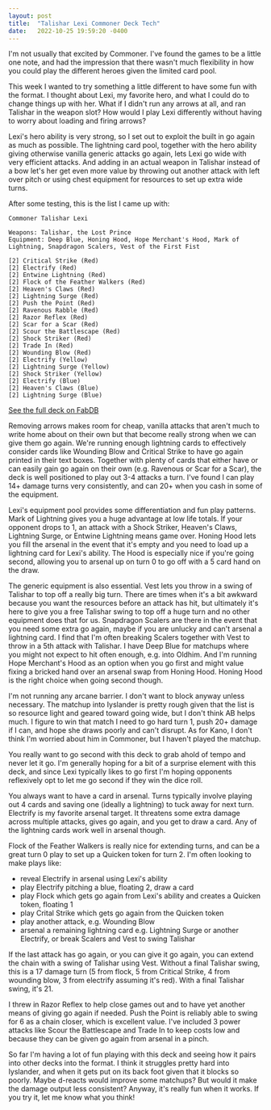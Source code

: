 ```yaml
---
layout: post
title:  "Talishar Lexi Commoner Deck Tech" 
date:   2022-10-25 19:59:20 -0400
---
```


I'm not usually that excited by Commoner. I've found the games to be a little one note, and had the impression that there wasn't much flexibility in how you could play the different heroes given the limited card pool.

This week I wanted to try something a little different to have some fun with the format. I thought about Lexi, my favorite hero, and what I could do to change things up with her. What if I didn't run any arrows at all, and ran Talishar in the weapon slot? How would I play Lexi differently without having to worry about loading and firing arrows?

Lexi's hero ability is very strong, so I set out to exploit the built in go again as much as possible. The lightning card pool, together with the hero ability giving otherwise vanilla generic attacks go again, lets Lexi go wide with very efficient attacks. And adding in an actual weapon in Talishar instead of a bow let's her get even more value by throwing out another attack with left over pitch or using chest equipment for resources to set up extra wide turns. 

After some testing, this is the list I came up with:

```
Commoner Talishar Lexi 

Weapons: Talishar, the Lost Prince
Equipment: Deep Blue, Honing Hood, Hope Merchant's Hood, Mark of Lightning, Snapdragon Scalers, Vest of the First Fist

[2] Critical Strike (Red)
[2] Electrify (Red)
[2] Entwine Lightning (Red)
[2] Flock of the Feather Walkers (Red)
[2] Heaven's Claws (Red)
[2] Lightning Surge (Red)
[2] Push the Point (Red)
[2] Ravenous Rabble (Red)
[2] Razor Reflex (Red)
[2] Scar for a Scar (Red)
[2] Scour the Battlescape (Red)
[2] Shock Striker (Red)
[2] Trade In (Red)
[2] Wounding Blow (Red)
[2] Electrify (Yellow)
[2] Lightning Surge (Yellow)
[2] Shock Striker (Yellow)
[2] Electrify (Blue)
[2] Heaven's Claws (Blue)
[2] Lightning Surge (Blue)
```
[See the full deck on FabDB](https://fabdb.net/decks/XPKlPnnq)

Removing arrows makes room for cheap, vanilla attacks that aren't much to write home about on their own but that become really strong when we can give them go again. We're running enough lightning cards to effectively consider cards like Wounding Blow and Critical Strike to have go again printed in their text boxes. Together with plenty of cards that either have or can easily gain go again on their own (e.g. Ravenous or Scar for a Scar), the deck is well positioned to play out 3-4 attacks a turn. I've found I can play 14+ damage turns very consistently, and can 20+ when you cash in some of the equipment. 

Lexi's equipment pool provides some differentiation and fun play patterns. Mark of Lightning gives you a huge advantage at low life totals. If your opponent drops to 1, an attack with a Shock Striker, Heaven's Claws, Lightning Surge, or Entwine Lightning means game over. Honing Hood lets you fill the arsenal in the event that it's empty and you need to load up a lightning card for Lexi's ability. The Hood is especially nice if you're going second, allowing you to arsenal up on turn 0 to go off with a 5 card hand on the draw. 

The generic equipment is also essential. Vest lets you throw in a swing of Talishar to top off a really big turn. There are times when it's a bit awkward because you want the resources before an attack has hit, but ultimately it's here to give you a free Talishar swing to top off a huge turn and no other equipment does that for us. Snapdragon Scalers are there in the event that you need some extra go again, maybe if you are unlucky and can't arsenal a lightning card. I find that I'm often breaking Scalers together with Vest to throw in a 5th attack with Talishar. I have Deep Blue for matchups where you might not expect to hit often enough, e.g. into Oldhim. And I'm running Hope Merchant's Hood as an option when you go first and might value fixing a bricked hand over an arsenal swap from Honing Hood. Honing Hood is the right choice when going second though.

I'm not running any arcane barrier. I don't want to block anyway unless necessary. The matchup into Iyslander is pretty rough given that the list is so resource light and geared toward going wide, but I don't think AB helps much. I figure to win that match I need to go hard turn 1, push 20+ damage if I can, and hope she draws poorly and can't disrupt. As for Kano, I don't think I'm worried about him in Commoner, but I haven't played the matchup. 

You really want to go second with this deck to grab ahold of tempo and never let it go. I'm generally hoping for a bit of a surprise element with this deck, and since Lexi typically likes to go first I'm hoping opponents reflexively opt to let me go second if they win the dice roll.

You always want to have a card in arsenal. Turns typically involve playing out 4 cards and saving one (ideally a lightning) to tuck away for next turn. Electrify is my favorite arsenal target. It threatens some extra damage across multiple attacks, gives go again, and you get to draw a card. Any of the lightning cards work well in arsenal though. 

Flock of the Feather Walkers is really nice for extending turns, and can be a great turn 0 play to set up a Quicken token for turn 2. I'm often looking to make plays like: 
- reveal Electrify in arsenal using Lexi's ability
- play Electrify pitching a blue, floating 2, draw a card
- play Flock which gets go again from Lexi's ability and creates a Quicken token, floating 1
- play Crital Strike which gets go again from the Quicken token
- play another attack, e.g. Wounding Blow
- arsenal a remaining lightning card e.g. Lightning Surge or another Electrify, or break Scalers and Vest to swing Talishar

If the last attack has go again, or you can give it go again, you can extend the chain with a swing of Talishar using Vest. Without a final Talishar swing, this is a 17 damage turn (5 from flock, 5 from Critical Strike, 4 from wounding blow, 3 from electrify assuming it's red). With a final Talishar swing, it's 21. 

I threw in Razor Reflex to help close games out and to have yet another means of giving go again if needed. Push the Point is reliably able to swing for 6 as a chain closer, which is excellent value. I've included 3 power attacks like Scour the Battlescape and Trade In to keep costs low and because they can be given go again from arsenal in a pinch.  

So far I'm having a lot of fun playing with this deck and seeing how it pairs into other decks into the format. I think it struggles pretty hard into Iyslander, and when it gets put on its back foot given that it blocks so poorly. Maybe d-reacts would improve some matchups? But would it make the damage output less consistent? Anyway, it's really fun when it works. If you try it, let me know what you think!  